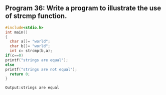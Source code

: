 ## Program 36: Write a program to illustrate the use of strcmp function.
```C
#include<stdio.h>
int main()
{
  char a[]= "world";
  char b[]= "world";
  int c= strcmp(b,a);
if(c==0)
printf("strings are equal");
else
printf("strings are not equal");
  return 0;
}
```
```
Output:strings are equal
```
